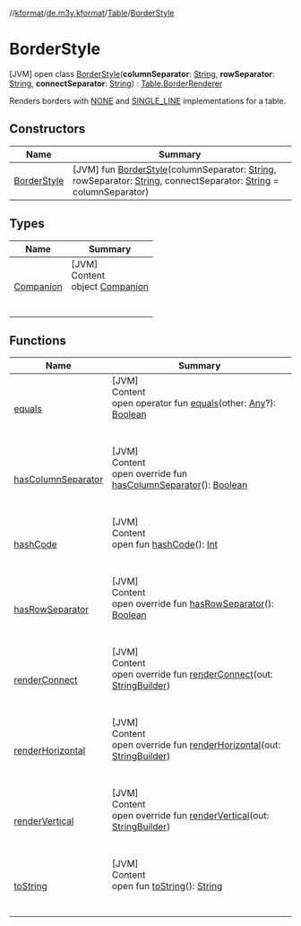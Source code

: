 //[kformat](../../../index.md)/[de.m3y.kformat](../../index.md)/[Table](../index.md)/[BorderStyle](index.md)



# BorderStyle  
 [JVM] open class [BorderStyle](index.md)(**columnSeparator**: [String](https://kotlinlang.org/api/latest/jvm/stdlib/kotlin/-string/index.html), **rowSeparator**: [String](https://kotlinlang.org/api/latest/jvm/stdlib/kotlin/-string/index.html), **connectSeparator**: [String](https://kotlinlang.org/api/latest/jvm/stdlib/kotlin/-string/index.html)) : [Table.BorderRenderer](../-border-renderer/index.md)

Renders borders with [NONE](-companion/-n-o-n-e.md) and [SINGLE_LINE](-companion/-s-i-n-g-l-e_-l-i-n-e.md) implementations for a table.

   


## Constructors  
  
|  Name|  Summary| 
|---|---|
| <a name="de.m3y.kformat/Table.BorderStyle/BorderStyle/#kotlin.String#kotlin.String#kotlin.String/PointingToDeclaration/"></a>[BorderStyle](-border-style.md)| <a name="de.m3y.kformat/Table.BorderStyle/BorderStyle/#kotlin.String#kotlin.String#kotlin.String/PointingToDeclaration/"></a> [JVM] fun [BorderStyle](-border-style.md)(columnSeparator: [String](https://kotlinlang.org/api/latest/jvm/stdlib/kotlin/-string/index.html), rowSeparator: [String](https://kotlinlang.org/api/latest/jvm/stdlib/kotlin/-string/index.html), connectSeparator: [String](https://kotlinlang.org/api/latest/jvm/stdlib/kotlin/-string/index.html) = columnSeparator)   <br>


## Types  
  
|  Name|  Summary| 
|---|---|
| <a name="de.m3y.kformat/Table.BorderStyle.Companion///PointingToDeclaration/"></a>[Companion](-companion/index.md)| <a name="de.m3y.kformat/Table.BorderStyle.Companion///PointingToDeclaration/"></a>[JVM]  <br>Content  <br>object [Companion](-companion/index.md)  <br><br><br>


## Functions  
  
|  Name|  Summary| 
|---|---|
| <a name="kotlin/Any/equals/#kotlin.Any?/PointingToDeclaration/"></a>[equals](../-hints/index.md#%5Bkotlin%2FAny%2Fequals%2F%23kotlin.Any%3F%2FPointingToDeclaration%2F%5D%2FFunctions%2F-627416167)| <a name="kotlin/Any/equals/#kotlin.Any?/PointingToDeclaration/"></a>[JVM]  <br>Content  <br>open operator fun [equals](../-hints/index.md#%5Bkotlin%2FAny%2Fequals%2F%23kotlin.Any%3F%2FPointingToDeclaration%2F%5D%2FFunctions%2F-627416167)(other: [Any](https://kotlinlang.org/api/latest/jvm/stdlib/kotlin/-any/index.html)?): [Boolean](https://kotlinlang.org/api/latest/jvm/stdlib/kotlin/-boolean/index.html)  <br><br><br>
| <a name="de.m3y.kformat/Table.BorderStyle/hasColumnSeparator/#/PointingToDeclaration/"></a>[hasColumnSeparator](has-column-separator.md)| <a name="de.m3y.kformat/Table.BorderStyle/hasColumnSeparator/#/PointingToDeclaration/"></a>[JVM]  <br>Content  <br>open override fun [hasColumnSeparator](has-column-separator.md)(): [Boolean](https://kotlinlang.org/api/latest/jvm/stdlib/kotlin/-boolean/index.html)  <br><br><br>
| <a name="kotlin/Any/hashCode/#/PointingToDeclaration/"></a>[hashCode](../-hints/index.md#%5Bkotlin%2FAny%2FhashCode%2F%23%2FPointingToDeclaration%2F%5D%2FFunctions%2F-627416167)| <a name="kotlin/Any/hashCode/#/PointingToDeclaration/"></a>[JVM]  <br>Content  <br>open fun [hashCode](../-hints/index.md#%5Bkotlin%2FAny%2FhashCode%2F%23%2FPointingToDeclaration%2F%5D%2FFunctions%2F-627416167)(): [Int](https://kotlinlang.org/api/latest/jvm/stdlib/kotlin/-int/index.html)  <br><br><br>
| <a name="de.m3y.kformat/Table.BorderStyle/hasRowSeparator/#/PointingToDeclaration/"></a>[hasRowSeparator](has-row-separator.md)| <a name="de.m3y.kformat/Table.BorderStyle/hasRowSeparator/#/PointingToDeclaration/"></a>[JVM]  <br>Content  <br>open override fun [hasRowSeparator](has-row-separator.md)(): [Boolean](https://kotlinlang.org/api/latest/jvm/stdlib/kotlin/-boolean/index.html)  <br><br><br>
| <a name="de.m3y.kformat/Table.BorderStyle/renderConnect/#java.lang.StringBuilder/PointingToDeclaration/"></a>[renderConnect](render-connect.md)| <a name="de.m3y.kformat/Table.BorderStyle/renderConnect/#java.lang.StringBuilder/PointingToDeclaration/"></a>[JVM]  <br>Content  <br>open override fun [renderConnect](render-connect.md)(out: [StringBuilder](https://kotlinlang.org/api/latest/jvm/stdlib/kotlin.text/-string-builder/index.html))  <br><br><br>
| <a name="de.m3y.kformat/Table.BorderStyle/renderHorizontal/#java.lang.StringBuilder/PointingToDeclaration/"></a>[renderHorizontal](render-horizontal.md)| <a name="de.m3y.kformat/Table.BorderStyle/renderHorizontal/#java.lang.StringBuilder/PointingToDeclaration/"></a>[JVM]  <br>Content  <br>open override fun [renderHorizontal](render-horizontal.md)(out: [StringBuilder](https://kotlinlang.org/api/latest/jvm/stdlib/kotlin.text/-string-builder/index.html))  <br><br><br>
| <a name="de.m3y.kformat/Table.BorderStyle/renderVertical/#java.lang.StringBuilder/PointingToDeclaration/"></a>[renderVertical](render-vertical.md)| <a name="de.m3y.kformat/Table.BorderStyle/renderVertical/#java.lang.StringBuilder/PointingToDeclaration/"></a>[JVM]  <br>Content  <br>open override fun [renderVertical](render-vertical.md)(out: [StringBuilder](https://kotlinlang.org/api/latest/jvm/stdlib/kotlin.text/-string-builder/index.html))  <br><br><br>
| <a name="kotlin/Any/toString/#/PointingToDeclaration/"></a>[toString](../-hints/index.md#%5Bkotlin%2FAny%2FtoString%2F%23%2FPointingToDeclaration%2F%5D%2FFunctions%2F-627416167)| <a name="kotlin/Any/toString/#/PointingToDeclaration/"></a>[JVM]  <br>Content  <br>open fun [toString](../-hints/index.md#%5Bkotlin%2FAny%2FtoString%2F%23%2FPointingToDeclaration%2F%5D%2FFunctions%2F-627416167)(): [String](https://kotlinlang.org/api/latest/jvm/stdlib/kotlin/-string/index.html)  <br><br><br>

